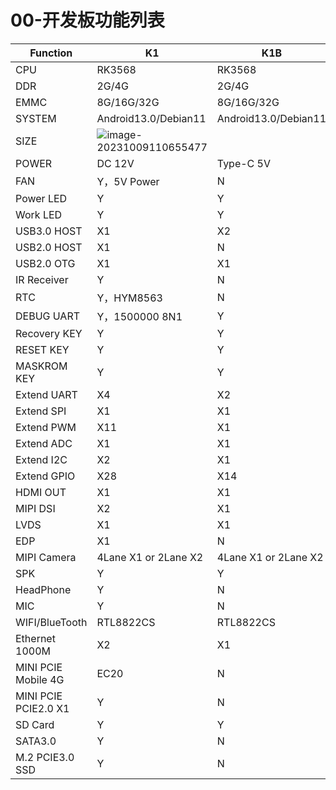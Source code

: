 # 00-开发板功能列表

| Function             | K1                                                           | K1B                  |
| -------------------- | ------------------------------------------------------------ | -------------------- |
| CPU                  | RK3568                                                       | RK3568               |
| DDR                  | 2G/4G                                                        | 2G/4G                |
| EMMC                 | 8G/16G/32G                                                   | 8G/16G/32G           |
| SYSTEM               | Android13.0/Debian11                                         | Android13.0/Debian11 |
| SIZE                 | ![image-20231009110655477](http://tanzhtanzh.oss-cn-shenzhen.aliyuncs.com/img/image-20231009110655477.png) |                      |
| POWER                | DC 12V                                                       | Type-C 5V            |
| FAN                  | Y，5V Power                                                  | N                    |
| Power LED            | Y                                                            | Y                    |
| Work LED             | Y                                                            | Y                    |
| USB3.0 HOST          | X1                                                           | X2                   |
| USB2.0 HOST          | X1                                                           | N                    |
| USB2.0 OTG           | X1                                                           | X1                   |
| IR Receiver          | Y                                                            | N                    |
| RTC                  | Y，HYM8563                                                   | N                    |
| DEBUG UART           | Y，1500000 8N1                                               | Y                    |
| Recovery KEY         | Y                                                            | Y                    |
| RESET KEY            | Y                                                            | Y                    |
| MASKROM KEY          | Y                                                            | Y                    |
| Extend UART          | X4                                                           | X2                   |
| Extend SPI           | X1                                                           | X1                   |
| Extend PWM           | X11                                                          | X1                   |
| Extend ADC           | X1                                                           | X1                   |
| Extend I2C           | X2                                                           | X1                   |
| Extend GPIO          | X28                                                          | X14                  |
| HDMI OUT             | X1                                                           | X1                   |
| MIPI DSI             | X2                                                           | X1                   |
| LVDS                 | X1                                                           | X1                   |
| EDP                  | X1                                                           | N                    |
| MIPI Camera          | 4Lane X1 or 2Lane X2                                         | 4Lane X1 or 2Lane X2 |
| SPK                  | Y                                                            | Y                    |
| HeadPhone            | Y                                                            | N                    |
| MIC                  | Y                                                            | N                    |
| WIFI/BlueTooth       | RTL8822CS                                                    | RTL8822CS            |
| Ethernet 1000M       | X2                                                           | X1                   |
| MINI PCIE Mobile 4G  | EC20                                                         | N                    |
| MINI PCIE PCIE2.0 X1 | Y                                                            | N                    |
| SD Card              | Y                                                            | Y                    |
| SATA3.0              | Y                                                            | N                    |
| M.2 PCIE3.0 SSD      | Y                                                            | N                    |

